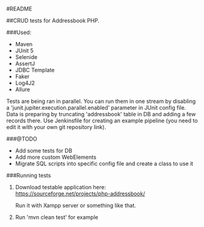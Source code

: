 #README

##CRUD tests for Addressbook PHP.

###Used:

   * Maven
   * JUnit 5
   * Selenide
   * AssertJ
   * JDBC Template
   * Faker
   * Log4J2
   * Allure

Tests are being ran in parallel. You can run them in one stream by disabling a 'junit.jupiter.execution.parallel.enabled' parameter in JUnit config file.
Data is preparing by truncating 'addressbook' table in DB and adding a few records there.
Use Jenkinsfile for creating an example pipeline (you need to edit it with your own git repository link).

###@TODO

   * Add some tests for DB
   * Add more custom WebElements
   * Migrate SQL scripts into specific config file and create a class to use it


###Running tests
1. Download testable application here: https://sourceforge.net/projects/php-addressbook/

    Run it with Xampp server or something like that.

3. Run 'mvn clean test' for example